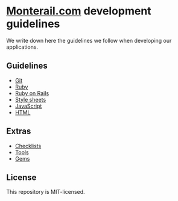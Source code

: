 # [Monterail.com](http://monterail.com) development guidelines

We write down here the guidelines we follow when developing our applications.

## Guidelines

* [Git](https://github.com/monterail/guidelines/blob/master/git.md)
* [Ruby](https://github.com/monterail/guidelines/blob/master/ruby.md)
* [Ruby on Rails](https://github.com/monterail/guidelines/blob/master/rails.md)
* [Style sheets](https://github.com/monterail/guidelines/blob/master/stylesheets.md)
* [JavaScript](https://github.com/monterail/guidelines/blob/master/javascript.md)
* [HTML](https://github.com/monterail/guidelines/blob/master/html.md)

## Extras

* [Checklists](https://github.com/monterail/guidelines/blob/master/checklist.md)
* [Tools](https://github.com/monterail/guidelines/blob/master/tools.md)
* [Gems](https://github.com/monterail/guidelines/blob/master/gems.md)

## License

This repository is MIT-licensed.
